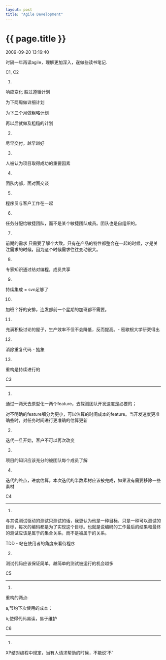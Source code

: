 ```yaml
---
layout: post
title: "Agile Development"
---
```


<h1> {{ page.title }} </h1> <p class='meta'>2009-09-20 13:16:40</p>

时隔一年再读agile，理解更加深入，遂做些读书笔记.
<div id="_mcePaste" style="position: absolute; left: -10000px; top: 0px; width: 1px; height: 1px; overflow-x: hidden; overflow-y: hidden;">C1, C2</div>
<div id="_mcePaste" style="position: absolute; left: -10000px; top: 0px; width: 1px; height: 1px; overflow-x: hidden; overflow-y: hidden;">1.</div>
<div id="_mcePaste" style="position: absolute; left: -10000px; top: 0px; width: 1px; height: 1px; overflow-x: hidden; overflow-y: hidden;">响应变化 胜过遵循计划</div>
<div id="_mcePaste" style="position: absolute; left: -10000px; top: 0px; width: 1px; height: 1px; overflow-x: hidden; overflow-y: hidden;">为下两周做详细计划</div>
<div id="_mcePaste" style="position: absolute; left: -10000px; top: 0px; width: 1px; height: 1px; overflow-x: hidden; overflow-y: hidden;">为下三个月做粗略计划</div>
<div id="_mcePaste" style="position: absolute; left: -10000px; top: 0px; width: 1px; height: 1px; overflow-x: hidden; overflow-y: hidden;">再以后就做及粗糙的计划</div>
<div id="_mcePaste" style="position: absolute; left: -10000px; top: 0px; width: 1px; height: 1px; overflow-x: hidden; overflow-y: hidden;">2.</div>
<div id="_mcePaste" style="position: absolute; left: -10000px; top: 0px; width: 1px; height: 1px; overflow-x: hidden; overflow-y: hidden;">尽早交付，越早越好</div>
<div id="_mcePaste" style="position: absolute; left: -10000px; top: 0px; width: 1px; height: 1px; overflow-x: hidden; overflow-y: hidden;">3.</div>
<div id="_mcePaste" style="position: absolute; left: -10000px; top: 0px; width: 1px; height: 1px; overflow-x: hidden; overflow-y: hidden;">人被认为项目取得成功的重要因素</div>
<div id="_mcePaste" style="position: absolute; left: -10000px; top: 0px; width: 1px; height: 1px; overflow-x: hidden; overflow-y: hidden;">4.</div>
<div id="_mcePaste" style="position: absolute; left: -10000px; top: 0px; width: 1px; height: 1px; overflow-x: hidden; overflow-y: hidden;">团队内部，面对面交谈</div>
<div id="_mcePaste" style="position: absolute; left: -10000px; top: 0px; width: 1px; height: 1px; overflow-x: hidden; overflow-y: hidden;">5.</div>
<div id="_mcePaste" style="position: absolute; left: -10000px; top: 0px; width: 1px; height: 1px; overflow-x: hidden; overflow-y: hidden;">程序员与客户工作在一起</div>
<div id="_mcePaste" style="position: absolute; left: -10000px; top: 0px; width: 1px; height: 1px; overflow-x: hidden; overflow-y: hidden;">6.</div>
<div id="_mcePaste" style="position: absolute; left: -10000px; top: 0px; width: 1px; height: 1px; overflow-x: hidden; overflow-y: hidden;">任务分配给敏捷团队，而不是某个敏捷团队成员。团队也是自组织的。</div>
<div id="_mcePaste" style="position: absolute; left: -10000px; top: 0px; width: 1px; height: 1px; overflow-x: hidden; overflow-y: hidden;">7.</div>
<div id="_mcePaste" style="position: absolute; left: -10000px; top: 0px; width: 1px; height: 1px; overflow-x: hidden; overflow-y: hidden;">前期的需求 只需要了解个大致。只有在产品的特性都整合在一起的时候，才是关注需求的时候，因为这个时候需求往往变动很大。</div>
<div id="_mcePaste" style="position: absolute; left: -10000px; top: 0px; width: 1px; height: 1px; overflow-x: hidden; overflow-y: hidden;">8.</div>
<div id="_mcePaste" style="position: absolute; left: -10000px; top: 0px; width: 1px; height: 1px; overflow-x: hidden; overflow-y: hidden;">专家知识通过结对编程，成员共享</div>
<div id="_mcePaste" style="position: absolute; left: -10000px; top: 0px; width: 1px; height: 1px; overflow-x: hidden; overflow-y: hidden;">9.</div>
<div id="_mcePaste" style="position: absolute; left: -10000px; top: 0px; width: 1px; height: 1px; overflow-x: hidden; overflow-y: hidden;">持续集成 = svn足够了</div>
<div id="_mcePaste" style="position: absolute; left: -10000px; top: 0px; width: 1px; height: 1px; overflow-x: hidden; overflow-y: hidden;">10.</div>
<div id="_mcePaste" style="position: absolute; left: -10000px; top: 0px; width: 1px; height: 1px; overflow-x: hidden; overflow-y: hidden;">加班？好的安排，连发部前一个星期的加班都不需要。</div>
<div id="_mcePaste" style="position: absolute; left: -10000px; top: 0px; width: 1px; height: 1px; overflow-x: hidden; overflow-y: hidden;">11.</div>
<div id="_mcePaste" style="position: absolute; left: -10000px; top: 0px; width: 1px; height: 1px; overflow-x: hidden; overflow-y: hidden;">充满积极讨论的屋子，生产效率不但不会降低，反而提高。- 密歇根大学研究得出</div>
<div id="_mcePaste" style="position: absolute; left: -10000px; top: 0px; width: 1px; height: 1px; overflow-x: hidden; overflow-y: hidden;">12.</div>
<div id="_mcePaste" style="position: absolute; left: -10000px; top: 0px; width: 1px; height: 1px; overflow-x: hidden; overflow-y: hidden;">消除重复代码 - 抽象</div>
<div id="_mcePaste" style="position: absolute; left: -10000px; top: 0px; width: 1px; height: 1px; overflow-x: hidden; overflow-y: hidden;">13.</div>
<div id="_mcePaste" style="position: absolute; left: -10000px; top: 0px; width: 1px; height: 1px; overflow-x: hidden; overflow-y: hidden;">重构是持续进行的</div>
<div id="_mcePaste" style="position: absolute; left: -10000px; top: 0px; width: 1px; height: 1px; overflow-x: hidden; overflow-y: hidden;">C3</div>
<div id="_mcePaste" style="position: absolute; left: -10000px; top: 0px; width: 1px; height: 1px; overflow-x: hidden; overflow-y: hidden;">---------------------------------------</div>
<div id="_mcePaste" style="position: absolute; left: -10000px; top: 0px; width: 1px; height: 1px; overflow-x: hidden; overflow-y: hidden;">1.</div>
<div id="_mcePaste" style="position: absolute; left: -10000px; top: 0px; width: 1px; height: 1px; overflow-x: hidden; overflow-y: hidden;">通过一两天去原型化一两个feature，去探测团队开发速度是必要的；</div>
<div id="_mcePaste" style="position: absolute; left: -10000px; top: 0px; width: 1px; height: 1px; overflow-x: hidden; overflow-y: hidden;">对不明确的feature细分为更小，可以估算的时间成本的feature。当开发速度更准确些时，对任务时间进行更准确的估算更新</div>
<div id="_mcePaste" style="position: absolute; left: -10000px; top: 0px; width: 1px; height: 1px; overflow-x: hidden; overflow-y: hidden;">2.</div>
<div id="_mcePaste" style="position: absolute; left: -10000px; top: 0px; width: 1px; height: 1px; overflow-x: hidden; overflow-y: hidden;">迭代一旦开始，客户不可以再次改变</div>
<div id="_mcePaste" style="position: absolute; left: -10000px; top: 0px; width: 1px; height: 1px; overflow-x: hidden; overflow-y: hidden;">3.</div>
<div id="_mcePaste" style="position: absolute; left: -10000px; top: 0px; width: 1px; height: 1px; overflow-x: hidden; overflow-y: hidden;">项目的知识应该充分的被团队每个成员了解</div>
<div id="_mcePaste" style="position: absolute; left: -10000px; top: 0px; width: 1px; height: 1px; overflow-x: hidden; overflow-y: hidden;">4.</div>
<div id="_mcePaste" style="position: absolute; left: -10000px; top: 0px; width: 1px; height: 1px; overflow-x: hidden; overflow-y: hidden;">迭代的终点，进度估算。本次迭代的半数素材应该被完成，如果没有需要移除一些素材</div>
<div id="_mcePaste" style="position: absolute; left: -10000px; top: 0px; width: 1px; height: 1px; overflow-x: hidden; overflow-y: hidden;">C4</div>
<div id="_mcePaste" style="position: absolute; left: -10000px; top: 0px; width: 1px; height: 1px; overflow-x: hidden; overflow-y: hidden;">------------------------------------------</div>
<div id="_mcePaste" style="position: absolute; left: -10000px; top: 0px; width: 1px; height: 1px; overflow-x: hidden; overflow-y: hidden;">1.</div>
<div id="_mcePaste" style="position: absolute; left: -10000px; top: 0px; width: 1px; height: 1px; overflow-x: hidden; overflow-y: hidden;">与其说测试驱动的测试只测试的话，我更认为他是一种目标，只是一种可以测试的目标，每次的编码都是为了实现这个目标。也就是说编码的工作最后的结果和最终的测试应该是属于的集合关系，而不是被属于的关系。</div>
<div id="_mcePaste" style="position: absolute; left: -10000px; top: 0px; width: 1px; height: 1px; overflow-x: hidden; overflow-y: hidden;">TDD - 站在使用者的角度来看待程序</div>
<div id="_mcePaste" style="position: absolute; left: -10000px; top: 0px; width: 1px; height: 1px; overflow-x: hidden; overflow-y: hidden;">2.</div>
<div id="_mcePaste" style="position: absolute; left: -10000px; top: 0px; width: 1px; height: 1px; overflow-x: hidden; overflow-y: hidden;">测试代码应该保证简单，越简单的测试被运行的机会越多</div>
<div id="_mcePaste" style="position: absolute; left: -10000px; top: 0px; width: 1px; height: 1px; overflow-x: hidden; overflow-y: hidden;">C5</div>
<div id="_mcePaste" style="position: absolute; left: -10000px; top: 0px; width: 1px; height: 1px; overflow-x: hidden; overflow-y: hidden;">------------------------------------------</div>
<div id="_mcePaste" style="position: absolute; left: -10000px; top: 0px; width: 1px; height: 1px; overflow-x: hidden; overflow-y: hidden;">1.</div>
<div id="_mcePaste" style="position: absolute; left: -10000px; top: 0px; width: 1px; height: 1px; overflow-x: hidden; overflow-y: hidden;">重构的两点:</div>
<div id="_mcePaste" style="position: absolute; left: -10000px; top: 0px; width: 1px; height: 1px; overflow-x: hidden; overflow-y: hidden;">a,节约下次使用的成本；</div>
<div id="_mcePaste" style="position: absolute; left: -10000px; top: 0px; width: 1px; height: 1px; overflow-x: hidden; overflow-y: hidden;">b,使得代码易读，易于维护</div>
<div id="_mcePaste" style="position: absolute; left: -10000px; top: 0px; width: 1px; height: 1px; overflow-x: hidden; overflow-y: hidden;">C6</div>
<div id="_mcePaste" style="position: absolute; left: -10000px; top: 0px; width: 1px; height: 1px; overflow-x: hidden; overflow-y: hidden;">--------------------------------------------</div>
<div id="_mcePaste" style="position: absolute; left: -10000px; top: 0px; width: 1px; height: 1px; overflow-x: hidden; overflow-y: hidden;">1.</div>
<div id="_mcePaste" style="position: absolute; left: -10000px; top: 0px; width: 1px; height: 1px; overflow-x: hidden; overflow-y: hidden;">XP结对编程中规定，当有人请求帮助的时候，不能说‘不’</div>
C1, C2

1.

响应变化 胜过遵循计划

为下两周做详细计划

为下三个月做粗略计划

再以后就做及粗糙的计划

2.

尽早交付，越早越好

3.

人被认为项目取得成功的重要因素

4.

团队内部，面对面交谈

5.

程序员与客户工作在一起

6.

任务分配给敏捷团队，而不是某个敏捷团队成员。团队也是自组织的。

7.

前期的需求 只需要了解个大致。只有在产品的特性都整合在一起的时候，才是关注需求的时候，因为这个时候需求往往变动很大。

8.

专家知识通过结对编程，成员共享

9.

持续集成 = svn足够了

10.

加班？好的安排，连发部前一个星期的加班都不需要。

11.

充满积极讨论的屋子，生产效率不但不会降低，反而提高。- 密歇根大学研究得出

12.

消除重复代码 - 抽象

13.

重构是持续进行的

C3

---------------------------------------

1.

通过一两天去原型化一两个feature，去探测团队开发速度是必要的；

对不明确的feature细分为更小，可以估算的时间成本的feature。当开发速度更准确些时，对任务时间进行更准确的估算更新

2.

迭代一旦开始，客户不可以再次改变

3.

项目的知识应该充分的被团队每个成员了解

4.

迭代的终点，进度估算。本次迭代的半数素材应该被完成，如果没有需要移除一些素材

C4

------------------------------------------

1.

与其说测试驱动的测试只测试的话，我更认为他是一种目标，只是一种可以测试的目标，每次的编码都是为了实现这个目标。也就是说编码的工作最后的结果和最终的测试应该是属于的集合关系，而不是被属于的关系。

TDD - 站在使用者的角度来看待程序

2.

测试代码应该保证简单，越简单的测试被运行的机会越多

C5

------------------------------------------

1.

重构的两点:

a,节约下次使用的成本；

b,使得代码易读，易于维护

C6

--------------------------------------------

1.

XP结对编程中规定，当有人请求帮助的时候，不能说‘不’